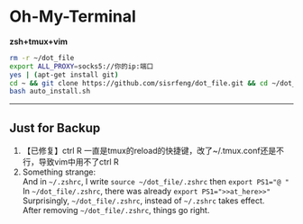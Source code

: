 # Oh-My-Terminal

**zsh+tmux+vim**

 ```bash
 rm -r ~/dot_file
 export ALL_PROXY=socks5://你的ip:端口
 yes | (apt-get install git) 
 cd ~ && git clone https://github.com/sisrfeng/dot_file.git && cd ~/dot_file
 bash auto_install.sh 
 ```
 ---
 ## Just for Backup
1. 【已修复】ctrl R 一直是tmux的reload的快捷键，改了~/.tmux.conf还是不行，导致vim中用不了ctrl R
2. Something strange:    
 And in `~/.zshrc`, I write `source ~/dot_file/.zshrc` then `export PS1="@ "  `    
 In `~/dot_file/.zshrc`, there was already `export PS1=">>at_here>>"`  
 Surprisingly,  `~/dot_file/.zshrc`, instead of `~/.zshrc` takes effect.    
 After removing `~/dot_file/.zshrc`, things go right.  




